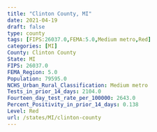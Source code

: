 ```yaml
---
title: "Clinton County, MI"
date: 2021-04-19
draft: false
type: county
tags: [FIPS:26037.0,FEMA:5.0,Medium metro,Red]
categories: [MI]
County: Clinton County
State: MI
FIPS: 26037.0
FEMA_Region: 5.0
Population: 79595.0
NCHS_Urban_Rural_Classification: Medium metro
Tests_in_prior_14_days: 2104.0
Fourteen_day_test_rate_per_100000: 2643.0
Percent_Positivity_in_prior_14_days: 0.138
Level: Red
url: /states/MI/clinton-county
---
```



